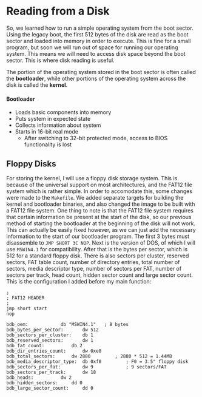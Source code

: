 # Reading from a Disk
So, we learned how to run a simple operating system from the boot sector. Using the legacy boot, the first 512 bytes of the disk are read as the boot sector and loaded into memory in order to execute. This is fine for a small program, but soon we will run out of space for running our operating system. This means we will need to access disk space beyond the boot sector. This is where disk reading is useful.

The portion of the operating system stored in the boot sector is often called the **bootloader**, while other portions of the operating system across the disk is called the **kernel**.

#### Bootloader
- Loads basic components into memory
- Puts system in expected state
- Collects information about system
- Starts in 16-bit real mode
  - After switching to 32-bit protected mode, access to BIOS functionality is lost

## Floppy Disks
For storing the kernel, I will use a floppy disk storage system. This is because of the universal support on most architectures, and the FAT12 file system which is rather simple. In order to accomodate this, some changes were made to the `Makefile`. We added separate targets for building the kernel and bootloader binaries, and also changed the image to be built with a FAT12 file system. One thing to note is that the FAT12 file system requires that certain information be present at the start of the disk, so our previous method of starting the bootloader at the beginning of the disk will not work. This can actually be easily fixed however, as we can just add the necessary information to the start of our bootloader program. The first 3 bytes must disassemble to `JMP SHORT 3C NOP`. Next is the version of DOS, of which I will use `MSWIN4.1` for compatibility. After that is the bytes per sector, which is 512 for a standard floppy disk. There is also sectors per cluster, reserved sectors, FAT table count, number of directory entries, total number of sectors, media descriptor type, number of sectors per FAT, number of sectors per track, head count, hidden sector count and large sector count. This is the configuration I added before my main function:

```assembly
;
; FAT12 HEADER
;
jmp short start
nop

bdb_oem:			db "MSWIN4.1"	; 8 bytes
bdb_bytes_per_sector:		dw 512
bdb_sectors_per_cluster:	db 1
bdb_reserved_sectors:		dw 1
bdb_fat_count:			db 2
bdb_dir_entries_count:		dw 0xe0
bdb_total_sectors:		dw 2880			; 2880 * 512 = 1.44MB
bdb_media_descriptor_type:	db 0xf0			; F0 = 3.5" floppy disk
bdb_sectors_per_fat:		dw 9			; 9 sectors/FAT
bdb_sectors_per_track:		dw 18
bdb_heads:			dw 2
bdb_hidden_sectors:		dd 0
bdb_large_sector_count:		dd 0
```